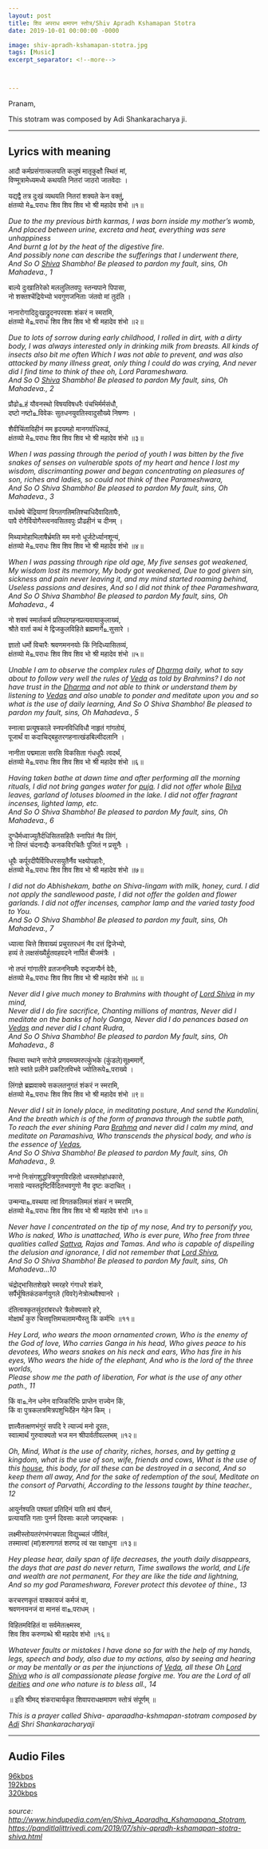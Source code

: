 ```yaml
---
layout: post
title: शिव अपराध क्षमापन स्तोत्र/Shiv Apradh Kshamapan Stotra 
date: 2019-10-01 00:00:00 -0000

image: shiv-apradh-kshamapan-stotra.jpg
tags: [Music]
excerpt_separator: <!--more-->



---
```


<p>Pranam,</p>
<p>This stotram was composed by Adi Shankaracharya ji.</p>
<hr>
<!--more-->
<h2 id="lyrics-with-meaning">Lyrics with meaning</h2>
<p>आदौ कर्मप्रसंगात्कलयति कलुषं मातृकुक्षौ स्थितं मां,<br>
विण्मूत्रामेध्यमध्ये कथयति नितरां जाठरो जातवेदाः ।</p>
<p>यद्यद्वै तत्र दुःखं व्यथयति नितरां शक्यते केन वक्तुं,<br>
क्षंतव्यो मे‌உपराधः शिव शिव शिव भो श्री महादेव शंभो ॥१॥</p>
<p><em>Due to the my previous birth karmas, I was born inside my mother’s womb,<br>
And placed between urine, excreta and heat, everything was sere unhappiness<br>
And burnt  <a href="http://www.hindupedia.com/en/A" title="A">a</a>  lot by the heat of the digestive fire.<br>
And possibly none can describe the sufferings that I underwent there,<br>
And So O  <a href="http://www.hindupedia.com/en/Shiva" title="Shiva">Shiva</a>  Shambho! Be pleased to pardon my fault, sins, Oh Mahadeva., 1</em></p>
<p>बाल्ये दुःखातिरेको मललुलितवपुः स्तन्यपाने पिपासा,<br>
नो शक्तश्चेंद्रियेभ्यो भवगुणजनिताः जंतवो मां तुदंति ।</p>
<p>नानारोगादिदुःखाद्रुदनपरवशः शंकरं न स्मरामि,<br>
क्षंतव्यो मे‌உपराधः शिव शिव शिव भो श्री महादेव शंभो ॥२॥</p>
<p><em>Due to lots of sorrow during early childhood, I rolled in dirt, with a dirty body, I was always interested only in drinking milk from breasts. All kinds of insects also bit me often Which I was not able to prevent, and was also attacked by many illness great, only thing I could do was crying, And never did I find time to think of thee oh, Lord Parameshwara.<br>
And So O  <a href="http://www.hindupedia.com/en/Shiva" title="Shiva">Shiva</a>  Shambho! Be pleased to pardon My fault, sins, Oh Mahadeva., 2</em></p>
<p>प्रौढो‌உहं यौवनस्थो विषयविषधरैः पंचभिर्मर्मसंधौ,<br>
दष्टो नष्टो‌உविवेकः सुतधनयुवतिस्वादुसौख्ये निषण्णः ।</p>
<p>शैवीचिंताविहीनं मम हृदयमहो मानगर्वाधिरूढं,<br>
क्षंतव्यो मे‌உपराधः शिव शिव शिव भो श्री महादेव शंभो ॥३॥</p>
<p><em>When I was passing through the period of youth I was bitten by the five snakes of senses on vulnerable spots of my heart and hence I lost my wisdom, discrimanting power and began concentrating on pleasures of son, riches and ladies, so could not think of thee Parameshwara,<br>
And So O Shiva Shambho! Be pleased to pardon My fault, sins, Oh Mahadeva., 3</em></p>
<p>वार्धक्ये चेंद्रियाणां विगतगतिमतिश्चाधिदैवादितापैः,<br>
पापै रोगैर्वियोगैस्त्वनवसितवपुः प्रौढहीनं च दीनम् ।</p>
<p>मिथ्यामोहाभिलाषैर्भ्रमति मम मनो धूर्जटेर्ध्यानशून्यं,<br>
क्षंतव्यो मे‌உपराधः शिव शिव शिव भो श्री महादेव शंभो ॥४॥</p>
<p><em>When I was passing through ripe old age, My five senses got weakened,<br>
My wisdom lost its memory, My body got weakened, Due to god given sin, sickness and pain never leaving it, and my mind started roaming behind,<br>
Useless passions and desires, And so I did not think of thee Parameshwara,<br>
And So O Shiva Shambho! Be pleased to pardon My fault, sins, Oh Mahadeva., 4</em></p>
<p>नो शक्यं स्मार्तकर्म प्रतिपदगहनप्रत्यवायाकुलाख्यं,<br>
श्रौते वार्ता कथं मे द्विजकुलविहिते ब्रह्ममार्गे‌உसुसारे ।</p>
<p>ज्ञातो धर्मो विचारैः श्रवणमननयोः किं निदिध्यासितव्यं,<br>
क्षंतव्यो मे‌உपराधः शिव शिव शिव भो श्री महादेव शंभो ॥५॥</p>
<p><em>Unable I am to observe the complex rules of  <a href="http://www.hindupedia.com/en/Dharma" title="Dharma">Dharma</a>  daily, what to say about to follow very well the rules of  <a href="http://www.hindupedia.com/en/Veda" title="Veda">Veda</a>  as told by Brahmins? I do not have trust in the  <a href="http://www.hindupedia.com/en/Dharma" title="Dharma">Dharma</a>  and not able to think or understand them by listening to  <a href="http://www.hindupedia.com/en/Vedas" title="Vedas">Vedas</a>  and also unable to ponder and meditate upon you and so what is the use of daily learning, And So O Shiva Shambho! Be pleased to pardon my fault, sins, Oh Mahadeva., 5</em></p>
<p>स्नात्वा प्रत्यूषकाले स्नपनविधिविधौ नाहृतं गांगतोयं,<br>
पूजार्थं वा कदाचिद्बहुतरगहनात्खंडबिल्वीदलानि ।</p>
<p>नानीता पद्ममाला सरसि विकसिता गंधधूपैः त्वदर्थं,<br>
क्षंतव्यो मे‌உपराधः शिव शिव शिव भो श्री महादेव शंभो ॥६॥</p>
<p><em>Having taken bathe at dawn time and after performing all the morning rituals, I did not bring ganges water for  <a href="http://www.hindupedia.com/en/Puja" title="Puja">puja</a>. I did not offer whole  <a href="http://www.hindupedia.com/en/Bilva" title="Bilva">Bilva</a>  leaves, garland of lotuses bloomed in the lake. I did not offer fragrant incenses, lighted lamp, etc.<br>
And So O Shiva Shambho! Be pleased to pardon My fault, sins, Oh Mahadeva., 6</em></p>
<p>दुग्धैर्मध्वाज्युतैर्दधिसितसहितैः स्नापितं नैव लिंगं,<br>
नो लिप्तं चंदनाद्यैः कनकविरचितैः पूजितं न प्रसूनैः ।</p>
<p>धूपैः कर्पूरदीपैर्विविधरसयुतैर्नैव भक्ष्योपहारैः,<br>
क्षंतव्यो मे‌உपराधः शिव शिव शिव भो श्री महादेव शंभो ॥७॥</p>
<p><em>I did not do Abhishekam, bathe on Shiva-lingam with milk, honey, curd. I did not apply the sandlewood paste, I did not offer the golden and flower garlands. I did not offer incenses, camphor lamp and the varied tasty food to You.<br>
And So O Shiva Shambho! Be pleased to pardon my fault, sins, Oh Mahadeva., 7</em></p>
<p>ध्यात्वा चित्ते शिवाख्यं प्रचुरतरधनं नैव दत्तं द्विजेभ्यो,<br>
हव्यं ते लक्षसंख्यैर्हुतवहवदने नार्पितं बीजमंत्रैः ।</p>
<p>नो तप्तं गांगातीरे व्रतजननियमैः रुद्रजाप्यैर्न वेदैः,<br>
क्षंतव्यो मे‌உपराधः शिव शिव शिव भो श्री महादेव शंभो ॥८॥</p>
<p><em>Never did I give much money to Brahmins with thought of  <a href="http://www.hindupedia.com/en/Lord_Shiva" title="Lord Shiva">Lord Shiva</a>  in my mind,<br>
Never did I do fire sacrifice, Chanting millions of mantras, Never did I meditate on the banks of holy Ganga, Never did I do penances based on  <a href="http://www.hindupedia.com/en/Vedas" title="Vedas">Vedas</a>  and never did I chant Rudra,<br>
And So O Shiva Shambho! Be pleased to pardon My fault, sins, Oh Mahadeva., 8</em></p>
<p>स्थित्वा स्थाने सरोजे प्रणवमयमरुत्कुंभके (कुंडले)सूक्ष्ममार्गे,<br>
शांते स्वांते प्रलीने प्रकटितविभवे ज्योतिरूपे‌உपराख्ये ।</p>
<p>लिंगज्ञे ब्रह्मवाक्ये सकलतनुगतं शंकरं न स्मरामि,<br>
क्षंतव्यो मे‌உपराधः शिव शिव शिव भो श्री महादेव शंभो ॥९॥</p>
<p><em>Never did I sit in lonely place, in meditating posture, And send the Kundalini,<br>
And the breath which is of the form of pranava through the subtle path,<br>
To reach the ever shining Para  <a href="http://www.hindupedia.com/en/Brahma" title="Brahma">Brahma</a>  and never did I calm my mind, and meditate on Paramashiva, Who transcends the physical body, and who is the essence of  <a href="http://www.hindupedia.com/en/Vedas" title="Vedas">Vedas</a>,<br>
And So O Shiva Shambho! Be pleased to pardon My fault, sins, Oh Mahadeva., 9.</em></p>
<p>नग्नो निःसंगशुद्धस्त्रिगुणविरहितो ध्वस्तमोहांधकारो,<br>
नासाग्रे न्यस्तदृष्टिर्विदितभवगुणो नैव दृष्टः कदाचित् ।</p>
<p>उन्मन्या‌உवस्थया त्वां विगतकलिमलं शंकरं न स्मरामि,<br>
क्षंतव्यो मे‌உपराधः शिव शिव शिव भो श्री महादेव शंभो ॥१०॥</p>
<p><em>Never have I concentrated on the tip of my nose, And try to personify you,<br>
Who is naked, Who is unattached, Who is ever pure, Who free from three qualities called  <a href="http://www.hindupedia.com/en/Sattva" title="Sattva">Sattva</a>, Rajas and Tamas. And who is capable of dispelling the delusion and ignorance, I did not remember that  <a href="http://www.hindupedia.com/en/Lord_Shiva" title="Lord Shiva">Lord Shiva</a>,<br>
And So O Shiva Shambho! Be pleased to pardon My fault, sins, Oh Mahadeva…10</em></p>
<p>चंद्रोद्भासितशेखरे स्मरहरे गंगाधरे शंकरे,<br>
सर्पैर्भूषितकंठकर्णयुगले (विवरे)नेत्रोत्थवैश्वानरे ।</p>
<p>दंतित्वक्कृतसुंदरांबरधरे त्रैलोक्यसारे हरे,<br>
मोक्षार्थं कुरु चित्तवृत्तिमचलामन्यैस्तु किं कर्मभिः ॥११॥</p>
<p><em>Hey Lord, who wears the moon ornamented crown, Who is the enemy of the God of love, Who carries Ganga in his head, Who gives peace to his devotees, Who wears snakes on his neck and ears, Who has fire in his eyes, Who wears the hide of the elephant, And who is the lord of the three worlds,<br>
Please show me the path of liberation, For what is the use of any other path., 11</em></p>
<p>किं वा‌உनेन धनेन वाजिकरिभिः प्राप्तेन राज्येन किं,<br>
किं वा पुत्रकलत्रमित्रपशुभिर्देहेन गेहेन किम् ।</p>
<p>ज्ञात्वैतत्क्षणभंगुरं सपदि रे त्याज्यं मनो दूरतः,<br>
स्वात्मार्थं गुरुवाक्यतो भज मन श्रीपार्वतीवल्लभम् ॥१२॥</p>
<p><em>Oh, Mind, What is the use of charity, riches, horses, and by getting  <a href="http://www.hindupedia.com/en/A" title="A">a</a>  kingdom, what is the use of son, wife, friends and cows, What is the use of this  <a href="http://www.hindupedia.com/en/House" title="House">house</a>, this body, for all these can be destroyed in a second, And so keep them all away, And for the sake of redemption of the soul, Meditate on the consort of Parvathi, According to the lessons taught by thine teacher., 12</em></p>
<p>आयुर्नश्यति पश्यतां प्रतिदिनं याति क्षयं यौवनं,<br>
प्रत्यायांति गताः पुनर्न दिवसाः कालो जगद्भक्षकः ।</p>
<p>लक्ष्मीस्तोयतरंगभंगचपला विद्युच्चलं जीवितं,<br>
तस्मात्त्वां (मां)शरणागतं शरणद त्वं रक्ष रक्षाधुना ॥१३॥</p>
<p><em>Hey please hear, daily span of life decreases, the youth daily disappears, the days that are past do never return, Time swallows the world, and Life and wealth are not permanent, For they are like the tide and lightning,<br>
And so my god Parameshwara, Forever protect this devotee of thine., 13</em></p>
<p>करचरणकृतं वाक्कायजं कर्मजं वा,<br>
श्रवणनयनजं वा मानसं वा‌உपराधम् ।</p>
<p>विहितमविहितं वा सर्वमेतत्क्ष्मस्व,<br>
शिव शिव करुणाब्धे श्री महादेव शंभो ॥१६॥</p>
<p><em>Whatever faults or mistakes I have done so far with the help of my hands, legs, speech and body, also due to my actions, also by seeing and hearing or may be mentally or as per the injunctions of  <a href="http://www.hindupedia.com/en/Veda" title="Veda">Veda</a>, all these Oh  <a href="http://www.hindupedia.com/en/Lord_Shiva" title="Lord Shiva">Lord Shiva</a>  who is all compassionate please forgive me. You are the Lord of all  <a href="http://www.hindupedia.com/en/Deities" title="Deities">deities</a>  and one who nature is to bless all., 14</em></p>
<p>॥ इति श्रीमद् शंकराचार्यकृत शिवापराधक्षमापण स्तोत्रं संपूर्णम् ॥</p>
<p><em>This is a prayer called Shiva- aparaadha-kshmapan-stotram composed by  <a href="http://www.hindupedia.com/en/Adi" title="Adi">Adi</a>  Shri Shankaracharyaji</em></p>
<hr>
<h2 id="audio-files">Audio Files</h2>
<p><a href="https://drive.google.com/file/d/1RqYaiAKB72IK-EWw1keqkGgRw5HY8Pzj/view?usp=sharing">96kbps</a><br>
<a href="https://drive.google.com/file/d/1tLDPeVizE6J_GvLEatVN8CJnkxapbgb5/view?usp=sharing">192kbps</a><br>
<a href="https://drive.google.com/file/d/1bCWag0KzgSqlEperl-y71X57ncNCGA_1/view?usp=sharing">320kbps</a></p>
<h6 id="source-httpwww.hindupedia.comenshiva_aparadha_kshamapana_stotram-httpspanditlalittrivedi.com201907shiv-apradh-kshamapan-stotra-shiva.html">source: <a href="http://www.hindupedia.com/en/Shiva_Aparadha_Kshamapana_Stotram">http://www.hindupedia.com/en/Shiva_Aparadha_Kshamapana_Stotram</a>, <a href="https://panditlalittrivedi.com/2019/07/shiv-apradh-kshamapan-stotra-shiva.html">https://panditlalittrivedi.com/2019/07/shiv-apradh-kshamapan-stotra-shiva.html</a></h6>

